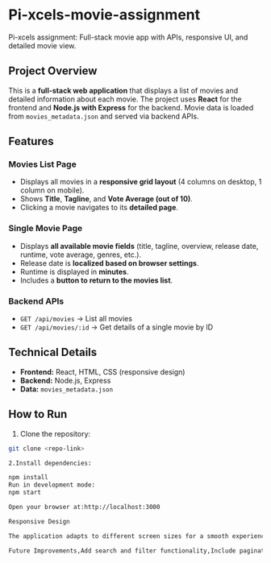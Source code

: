 # Pi-xcels-movie-assignment
Pi-xcels assignment: Full-stack movie app with APIs, responsive UI, and detailed movie view.

## Project Overview
This is a **full-stack web application** that displays a list of movies and detailed information about each movie. The project uses **React** for the frontend and **Node.js with Express** for the backend. Movie data is loaded from `movies_metadata.json` and served via backend APIs.

## Features

### Movies List Page
- Displays all movies in a **responsive grid layout** (4 columns on desktop, 1 column on mobile).  
- Shows **Title**, **Tagline**, and **Vote Average (out of 10)**.  
- Clicking a movie navigates to its **detailed page**.  

### Single Movie Page
- Displays **all available movie fields** (title, tagline, overview, release date, runtime, vote average, genres, etc.).  
- Release date is **localized based on browser settings**.  
- Runtime is displayed in **minutes**.  
- Includes a **button to return to the movies list**.  

### Backend APIs
- `GET /api/movies` → List all movies  
- `GET /api/movies/:id` → Get details of a single movie by ID  

## Technical Details
- **Frontend:** React, HTML, CSS (responsive design)  
- **Backend:** Node.js, Express  
- **Data:** `movies_metadata.json`  

## How to Run
1. Clone the repository:
```bash
git clone <repo-link>

2.Install dependencies:

npm install
Run in development mode:
npm start

Open your browser at:http://localhost:3000

Responsive Design

The application adapts to different screen sizes for a smooth experience on desktop, tablet, and mobile devices.

Future Improvements,Add search and filter functionality,Include pagination for large movie lists,Enhance UI with animations or movie posters,Add user authentication to save favorite movies
